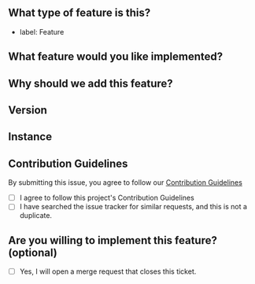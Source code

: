 <!--
  This issue template is for feature requests.
	There are other issue templates for bug reports, refactor proposals, and discussions,
	so please use them if this is not a feature request.

	Also, you don't need to prefix the issue title with "Feature:", because it's
	managed by issue labels.
-->

<!-- 💖 Thanks for taking the time to fill out this feature request!
💁 Having trouble with deployment? [Ask the support chat.](https://matrix.to/#/#firefish-community:nitro.chat)
🔒 Found a security vulnerability? [Please disclose it responsibly.](https://firefish.dev/firefish/firefish/-/blob/develop/SECURITY.md)
🤝 By submitting this refactor proposal, you agree to follow our [Contribution Guidelines.](https://firefish.dev/firefish/firefish/-/blob/develop/CONTRIBUTING.md) -->

## What type of feature is this?
<!-- If this happens on your device and has to do with the user interface, it's client-side. If this happens on either with the API or the backend, or you got a server-side error in the client, it's server-side. -->

<!-- Uncomment (remove surrounding arrow signs) the following line(s) to specify the category of this issue. -->
<!-- * label: Server -->
<!-- * label: Client -->
<!-- * label: Mobile -->
<!-- * label: Third-party-client -->
<!-- * label: Docs -->
<!-- * label: Locale -->
<!-- * label: Build from source -->
<!-- * label: Container -->
<!-- * label: Firefish API -->
<!-- * label: Mastodon API -->

<!-- Please do not edit the next line -->
* label: Feature

## What feature would you like implemented?
<!-- Please give us a brief description of what you'd like to be refactored. -->


## Why should we add this feature?
<!-- Please give us a brief description of why your feature is important. -->


## Version
<!-- What version of firefish is your instance running? You can find this by clicking your instance's logo at the bottom left and then clicking instance information. -->


## Instance
<!-- What instance of Firefish are you using? -->


## Contribution Guidelines
By submitting this issue, you agree to follow our [Contribution Guidelines](https://firefish.dev/firefish/firefish/-/blob/develop/CONTRIBUTING.md)
- [ ] I agree to follow this project's Contribution Guidelines
- [ ] I have searched the issue tracker for similar requests, and this is not a duplicate.

## Are you willing to implement this feature? (optional)
- [ ] Yes, I will open a merge request that closes this ticket.

<!--
	Please tell us how to implement this feature.
	As noted in the contribution guidelines, there is a good chance that your
	merge request will not be merged if there is no agreement with the project maintainers.
	However, we are currently so understaffed that it is virtually impossible to
	respond to every single proposal. So, feel free to implement it if there is no response
	for more than a week or there is a thumbs-up emoji reaction from the project maintainer(s).

	Many thanks for your involvement!
-->

